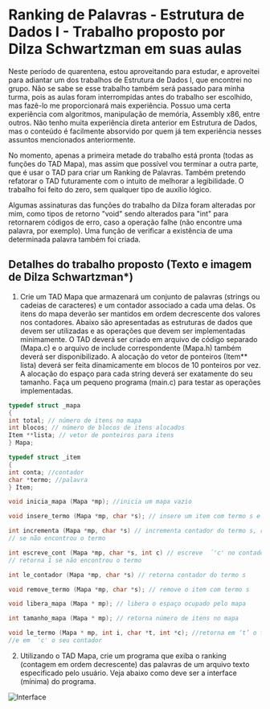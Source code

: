 # Ranking de Palavras - Estrutura de Dados I - Trabalho proposto por Dilza Schwartzman em suas aulas

Neste período de quarentena, estou aproveitando para estudar, e aproveitei para adiantar um dos trabalhos de Estrutura de Dados I, que encontrei no grupo. Não se sabe se esse trabalho também será passado para minha turma, pois as aulas foram interrompidas antes do trabalho ser escolhido, mas fazê-lo me proporcionará mais experiência. Possuo uma certa experiência com algoritmos, manipulação de memória, Assembly x86, entre outros. Não tenho muita experiência direta anterior em Estrutura de Dados, mas o conteúdo é facilmente absorvido por quem já tem experiência nesses assuntos mencionados anteriormente.

No momento, apenas a primeira metade do trabalho está pronta (todas as funções do TAD Mapa), mas assim que possível vou terminar a outra parte, que é usar o TAD para criar um Ranking de Palavras. Também pretendo refatorar o TAD futuramente com o intuito de melhorar a legibilidade. O trabalho foi feito do zero, sem qualquer tipo de auxílio lógico. 

Algumas assinaturas das funções do trabalho da Dilza foram alteradas por mim, como tipos de retorno "void" sendo alterados para "int" para retornarem códigos de erro, caso a operação falhe (não encontre uma palavra, por exemplo). Uma função de verificar a existência de uma determinada palavra também foi criada.


## Detalhes do trabalho proposto (Texto e imagem de Dilza Schwartzman*)

1. Crie um TAD Mapa que armazenará um conjunto de palavras (strings ou cadeias de caracteres) e um contador associado a cada uma delas. Os itens do mapa deverão ser mantidos em ordem decrescente dos valores nos contadores. Abaixo são apresentadas as estruturas de dados que devem ser utilizadas e as operações que devem ser implementadas minimamente. O TAD deverá ser criado em arquivo de código separado (Mapa.c) e o arquivo de include correspondente (Mapa.h) também deverá ser disponibilizado. A alocação do vetor de ponteiros (Item** lista) deverá ser feita dinamicamente em blocos de 10 ponteiros por vez. A alocação do espaço para cada string deverá ser exatamente do seu tamanho. Faça um pequeno programa (main.c) para testar as operações implementadas.

```c
typedef struct _mapa
{
int total; // número de itens no mapa
int blocos; // número de blocos de itens alocados
Item **lista; // vetor de ponteiros para itens
} Mapa;

typedef struct _item
{
int conta; //contador
char *termo; //palavra
} Item;

void inicia_mapa (Mapa *mp); //inicia um mapa vazio

void insere_termo (Mapa *mp, char *s); // insere um item com termo s e conta=1

int incrementa (Mapa *mp, char *s) // incrementa contador do termo s, retorna 1
// se não encontrou o termo

int escreve_cont (Mapa *mp, char *s, int c) // escreve  ́'c' no contador do termo s,
// retorna 1 se não encontrou o termo

int le_contador (Mapa *mp, char *s) // retorna contador do termo s

void remove_termo (Mapa *mp, char *s); // remove o item com termo s

void libera_mapa (Mapa * mp); // libera o espaço ocupado pelo mapa

int tamanho_mapa (Mapa * mp); // retorna número de itens no mapa

void le_termo (Mapa * mp, int i, char *t, int *c); //retorna em ‘t’ o termo no índice  'i'
//e em  'c' o seu contador
```

2. Utilizando o TAD Mapa, crie um programa que exiba o ranking (contagem em ordem decrescente) das palavras de um arquivo texto especificado pelo usuário. Veja abaixo como deve ser a interface (mínima) do programa.

![Interface](https://user-images.githubusercontent.com/36391793/77501900-18b59a00-6e38-11ea-909f-c409d902b753.png)
